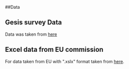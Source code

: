 ##Data 


## Gesis survey Data

Data was taken from [here](https://search.gesis.org/?source=%7B%22sort%22%3A%5B%7B%22date_recency%22%3A%7B%22order%22%3A%22desc%22%7D%7D%5D%2C%22query%22%3A%7B%22bool%22%3A%7B%22must%22%3A%5B%7B%22query_string%22%3A%7B%22query%22%3A%22economic%22%2C%22default_operator%22%3A%22AND%22%7D%7D%5D%2C%22filter%22%3A%5B%7B%22term%22%3A%7B%22type%22%3A%22research_data%22%7D%7D%2C%7B%22term%22%3A%7B%22study_group.keyword%22%3A%22EB%20-%20Standard%20and%20Special%20Eurobarometer%22%7D%7D%5D%7D%7D%7D&lang=en)


## Excel data from EU commission 

For data taken from EU with ".xslx" format taken from [here](https://data.europa.eu/data/datasets/s2970_fl531_eng?locale=en).
